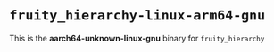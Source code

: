 # `fruity_hierarchy-linux-arm64-gnu`

This is the **aarch64-unknown-linux-gnu** binary for `fruity_hierarchy`
